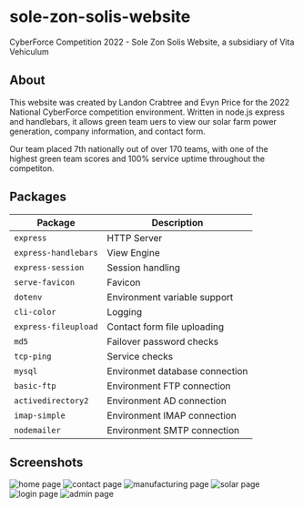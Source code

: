 # sole-zon-solis-website
CyberForce Competition 2022 - Sole Zon Solis Website, a subsidiary of Vita Vehiculum

## About
This website was created by Landon Crabtree and Evyn Price for the 2022 National CyberForce competition environment. Written in node.js express and handlebars, it allows green team uers to view our solar farm power generation, company information, and contact form.

Our team placed 7th nationally out of over 170 teams, with one of the highest green team scores and 100% service uptime throughout the competiton.

## Packages
|      Package         |           Description           |
| -------------------- | ------------------------------- |
| `express`            | HTTP Server                     |
| `express-handlebars` | View Engine                     |
| `express-session`    | Session handling                |
| `serve-favicon`      | Favicon                         |
| `dotenv`             | Environment variable support    |
| `cli-color`          | Logging                         |
| `express-fileupload` | Contact form file uploading     |
| `md5`                | Failover password checks        |
| `tcp-ping`           | Service checks                  |
| `mysql`              | Environmet database connection  |
| `basic-ftp`          | Environment FTP connection      |
| `activedirectory2`   | Environment AD connection       |
| `imap-simple`        | Environment IMAP connection     |
| `nodemailer`         | Environment SMTP connection     |

## Screenshots
![home page](https://github.com/evynprice/sole-zon-solis-website/blob/main/screenshots/homepage.png?raw=true)
![contact page](https://github.com/evynprice/sole-zon-solis-website/blob/main/screenshots/contact.png?raw=true)
![manufacturing page](https://github.com/evynprice/sole-zon-solis-website/blob/main/screenshots/manufacturing.png?raw=true)
![solar page](https://github.com/evynprice/sole-zon-solis-website/blob/main/screenshots/solar.png?raw=true)
![login page](https://github.com/evynprice/sole-zon-solis-website/blob/main/screenshots/login.png?raw=true)
![admin page](https://github.com/evynprice/sole-zon-solis-website/blob/main/screenshots/admin.png?raw=true)
